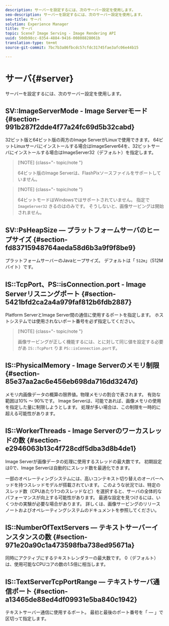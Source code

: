 ```yaml
---
description: サーバーを設定するには、次のサーバー設定を使用します。
seo-description: サーバーを設定するには、次のサーバー設定を使用します。
seo-title: サーバ
solution: Experience Manager
title: サーバ
topic: Scene7 Image Serving - Image Rendering API
uuid: 50db98cc-8354-4884-9416-00808828061b
translation-type: tm+mt
source-git-commit: 7bc7b3a86fbcdc57cfdc31745fae3afc06e44b15

---
```



# サーバ{#server}

サーバーを設定するには、次のサーバー設定を使用します。

## SV::ImageServerMode - Image Serverモード {#section-991b287f2dde4f77a24fc69d5b32cabd}

32ビット版と64ビット版の両方のImage ServerがLinuxで使用できます。 64ビットLinuxサーバにインストールする場合はImageServer64を、32ビットサーバにインストールする場合はImageServer32（デフォルト）を指定します。

>[!NOTE] {class=&quot;- topic/note &quot;}
>
>64ビット版のImage Serverは、FlashPixソースファイルをサポートしていません。

>[!NOTE] {class=&quot;- topic/note &quot;}
>
>64ビットモードはWindowsではサポートされていません。 指定で `ImageServer32` きるのはのみです。 そうしないと、画像サービングは開始されません。

## SV::PsHeapSize — プラットフォームサーバのヒープサイズ {#section-fd83715948764aeda58d6b3a9f9f8be9}

プラットフォームサーバーのJavaヒープサイズ。 デフォルトは「 `512m`」（512Mバイト）です。

## IS::TcpPort、PS::isConnection.port - Image Serverリスニングポート {#section-5421bfd2ca2a4a979faf812b6fdb2887}

Platform ServerとImage Server間の通信に使用するポートを指定します。 ホストシステムでは使用されないポート番号を必ず指定してください。

>[!NOTE] {class=&quot;- topic/note &quot;}
>
>画像サービングが正しく機能するには、とに対して同じ値を設定する必要があ `IS::TcpPort` りま `PS::isConnection.port`す。

## IS::PhysicalMemory - Image Serverのメモリ制限 {#section-85e37aa2ac6e456eb698da716dd3247d}

メモリ内画像データの概算の限界値。物理メモリの割合で表されます。 有効な範囲は10% ～ 90%です。 Image Serverは、可能であれば、画像メモリの使用を指定した量に制限しようとします。 処理が多い場合は、この制限を一時的に超える可能性があります。

## IS::WorkerThreads - Image Serverのワーカスレッドの数 {#section-e2946063b13c4f728cdf5dba3d8b4de1}

Image Serverが画像データの処理に使用するスレッドの最大数です。 初期設定は0で、Image Serverは自動的にスレッド数を最適化できます。

一部のオペレーティングシステムには、高いコンテキスト切り替えのオーバーヘッドを持つスレッドモデルが搭載されています。 このような状況では、特定のスレッド数（CPUあたり1つのスレッドなど）を選択すると、サーバの全体的なパフォーマンスが向上する可能性があります。 最適な設定を見つけるには、いくつかの実験が必要な場合があります。 詳しくは、画像サービングのリリースノートおよびオペレーティングシステムのドキュメントを参照してください。

## IS::NumberOfTextServers — テキストサーバーインスタンスの数 {#section-971e20a90c1a473598fba738ed95671a}

同時にアクティブにするテキストレンダラーの最大数です。 0（デフォルト）は、使用可能なCPUコアの数の1.5倍に相当します。

## IS::TextServerTcpPortRange — テキストサーバ通信ポート {#section-a13465de88ed4df09931e5ba840c1942}

テキストサーバー通信に使用するポート。 最初と最後のポート番号を「 — 」で区切って指定します。
